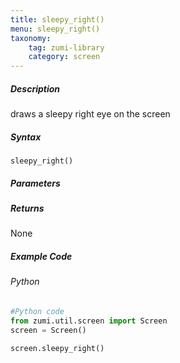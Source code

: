 ```yaml
---
title: sleepy_right()
menu: sleepy_right()
taxonomy:
    tag: zumi-library
    category: screen
---
```


##### Description
draws a sleepy right eye on the screen

##### Syntax
```sleepy_right()```<br />
##### Parameters

##### Returns
None

##### Example Code
###### Python
```python
#Python code
from zumi.util.screen import Screen 
screen = Screen()

screen.sleepy_right()
```
